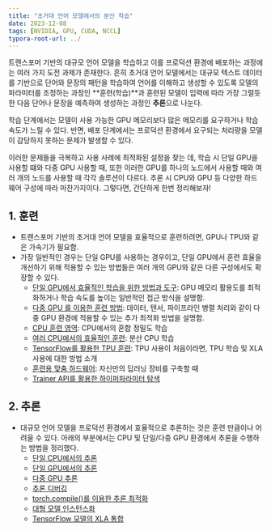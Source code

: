 ```yaml
---
title: "초거대 언어 모델에서의 분산 학습"
date: 2023-12-08
tags: [NVIDIA, GPU, CUDA, NCCL]
typora-root-url: ../
---
```




트랜스포머 기반의 대규모 언어 모델을 학습하고 이를 프로덕션 환경에 배포하는 과정에는 여러 가지 도전 과제가 존재한다. 흔히 초거대 언어 모델에서는 대규모 텍스트 데이터를 기반으로 단어와 문장의 패턴을 학습하여 언어를 이해하고 생성할 수 있도록 모델의 파라미터를 조정하는 과정인 **훈련(학습)**과 훈련된 모델이 입력에 따라 가장 그럴듯한 다음 단어나 문장을 예측하여 생성하는 과정인 **추론**으로 나눈다. 

학습 단계에서는 모델이 사용 가능한 GPU 메모리보다 많은 메모리를 요구하거나 학습 속도가 느릴 수 있다. 반면, 배포 단계에서는 프로덕션 환경에서 요구되는 처리량을 모델이 감당하지 못하는 문제가 발생할 수 있다.

이러한 문제들을 극복하고 사용 사례에 최적화된 설정을 찾는 데, 학습 시 단일 GPU을 사용할 떄와 다중 GPU 사용할 때, 또한 이러한 GPU를 하나의 노드에서 사용할 때와 여러 개의 노드를 사용할 때 각각 솔루션이 다르다.  추론 시 CPU와 GPU 등 다양한 하드웨어 구성에 따라 마찬가지이다. 그렇다면, 간단하게 한번 정리해보자! 



## 1. 훈련

* 트랜스포머 기반의 초거대 언어 모델을 효율적으로 훈련하려면, GPU나 TPU와 같은 가속기가 필요함. 
* 가장 일반적인 경우는 단일 GPU를 사용하는 경우이고, 단일 GPU에서 훈련 효율을 개선하기 위해 적용할 수 있는 방법들은 여러 개의 GPU와 같은 다른 구성에서도 확장할 수 있다. 
  - [단일 GPU에서 효율적인 학습을 위한 방법과 도구](https://github.com/synabreu/nvidia-note/blob/main/Huggingface-PS/perf_train_gpu_one.md): GPU 메모리 활용도를 최적화하거나 학습 속도를 높이는 일반적인 접근 방식을 설명함.
  - [다중 GPU 를 이용한 훈련 방법](https://huggingface.co/docs/transformers/v4.48.2/perf_train_gpu_many): 데이터, 텐서, 파이프라인 병렬 처리와 같이 다중 GPU 환경에 적용할 수 있는 추가 최적화 방법을 설명함.
  - [CPU 훈련 영역](https://huggingface.co/docs/transformers/v4.48.2/perf_train_cpu): CPU에서의 혼합 정밀도 학습
  - [여러 CPU에서의 효율적인 훈련](https://huggingface.co/docs/transformers/v4.48.2/perf_train_cpu_many): 분산 CPU 학습
  - [TensorFlow를 활용한 TPU 훈련](https://huggingface.co/docs/transformers/v4.48.2/perf_train_tpu_tf): TPU 사용이 처음이라면, TPU 학습 및 XLA 사용에 대한 방법 소개
  - [훈련용 맞춤 하드웨어](https://huggingface.co/docs/transformers/v4.48.2/perf_hardware): 자신만의 딥러닝 장비를 구축할 때
  - [Trainer API를 활용한 하이퍼파라미터 탐색](https://huggingface.co/docs/transformers/v4.48.2/hpo_train)



## 2. 추론

* 대규모 언어 모델을 프로덕션 환경에서 효율적으로 추론하는 것은 훈련 만큼이나 어려울 수 있다. 아래의 부분에서는 CPU 및 단일/다중 GPU 환경에서 추론을 수행하는 방법을 정리했다.
  - [단일 CPU에서의 추론](https://huggingface.co/docs/transformers/v4.48.2/en/perf_infer_cpu)
  - [단일 GPU에서의 추론](https://huggingface.co/docs/transformers/v4.48.2/en/perf_infer_gpu_one)
  - [다중 GPU 추론](https://huggingface.co/docs/transformers/v4.48.2/en/perf_infer_gpu_multi)
  - [추론 디버깅](https://huggingface.co/docs/transformers/v4.48.2/en/debugging)
  - [torch.compile()를 이용한 추론 최적화](https://huggingface.co/docs/transformers/v4.48.2/en/perf_torch_compile)
  - [대형 모델 인스턴스화](https://huggingface.co/docs/transformers/v4.48.2/en/big_models)
  - [TensorFlow 모델의 XLA 통합](https://huggingface.co/docs/transformers/v4.48.2/en/tf_xla)
